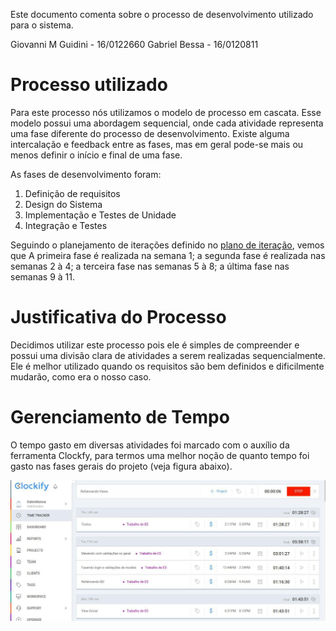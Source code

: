 Este documento comenta sobre o processo de desenvolvimento utilizado para o sistema.

Giovanni M Guidini - 16/0122660
Gabriel Bessa      - 16/0120811 

# Processo utilizado

Para este processo nós utilizamos o modelo de processo em cascata. Esse modelo possui uma abordagem sequencial, onde cada atividade representa uma fase diferente do processo de desenvolvimento. Existe alguma intercalação e feedback entre as fases, mas em geral pode-se mais ou menos definir o início e final de uma fase.

As fases de desenvolvimento foram:
1. Definição de requisitos
2. Design do Sistema
3. Implementação e Testes de Unidade
4. Integração e Testes

Seguindo o planejamento de iterações definido no [plano de iteração](Item3_plano_iteracao.md), vemos que A primeira fase é realizada na semana 1; a segunda fase é realizada nas semanas 2 à 4; a terceira fase nas semanas 5 à 8; a última fase nas semanas 9 à 11.

# Justificativa do Processo

Decidimos utilizar este processo pois ele é simples de compreender e possui uma divisão clara de atividades a serem realizadas sequencialmente. Ele é melhor utilizado quando os requisitos são bem definidos e dificilmente mudarão, como era o nosso caso.

# Gerenciamento de Tempo

O tempo gasto em diversas atividades foi marcado com o auxílio da ferramenta Clockfy, para termos uma melhor noção de quanto tempo foi gasto nas fases gerais do projeto (veja figura abaixo).

![Clockfy](assets/clockfy.jpg)